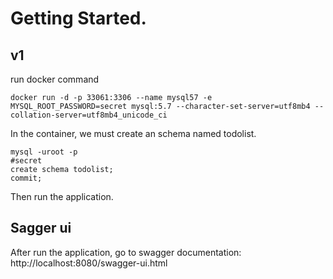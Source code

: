 # Getting Started.

## v1

run docker command

```shell
docker run -d -p 33061:3306 --name mysql57 -e MYSQL_ROOT_PASSWORD=secret mysql:5.7 --character-set-server=utf8mb4 --collation-server=utf8mb4_unicode_ci
```

In the container, we must create an schema named todolist.

```shell
mysql -uroot -p
#secret
create schema todolist;
commit;
```
Then run the application. 

## Sagger ui
After run the application, go to swagger documentation: http://localhost:8080/swagger-ui.html

